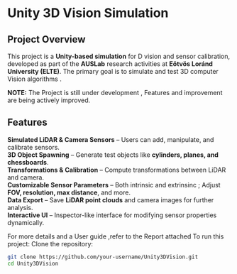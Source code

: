 # **Unity 3D Vision Simulation**

## **Project Overview**
This project is a **Unity-based simulation** for D vision and sensor calibration, developed as part of the **AUSLab** research activities at **Eötvös Loránd University (ELTE)**. The primary goal is to simulate and test 3D computer Vision algorithms .

 **NOTE:** The Project is still under development , Features and improvement are being actively improved.

## **Features**
 **Simulated LiDAR & Camera Sensors** – Users can add, manipulate, and calibrate sensors.  
**3D Object Spawning** – Generate test objects like **cylinders, planes, and chessboards**.  
**Transformations & Calibration** – Compute transformations between LiDAR and camera.  
**Customizable Sensor Parameters** – Both intrinsic and extrinsinc ; Adjust **FOV, resolution, max distance**, and more.  
 **Data Export** – Save **LiDAR point clouds** and camera images for further analysis.  
**Interactive UI** – Inspector-like interface for modifying sensor properties dynamically.  


For more details and a User guide ,refer to the Report attached 
To run this project:
Clone the repository:
```sh
git clone https://github.com/your-username/Unity3DVision.git
cd Unity3DVision
